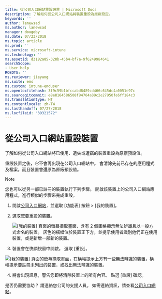 ```yaml
---
title: 從公司入口網站重設裝置 | Microsoft Docs
description: 了解如何從公司入口網站將裝置重設為原廠設定。
keywords: ''
author: lenewsad
ms.author: lanewsad
manager: dougeby
ms.date: 07/23/2018
ms.topic: article
ms.prod: ''
ms.service: microsoft-intune
ms.technology: ''
ms.assetid: d3182a85-328b-45b4-bf7a-9f6249984641
searchScope:
- User help
ROBOTS: ''
ms.reviewer: jieyang
ms.suite: ems
ms.custom: intune-enduser
ms.openlocfilehash: 3f9c59b1bfccabd8489cd466c645dc4a0051e97c
ms.sourcegitcommit: e8e8164586508f94704a09c2e27950fe6ff184c3
ms.translationtype: HT
ms.contentlocale: zh-TW
ms.lasthandoff: 07/27/2018
ms.locfileid: "39321572"
---
```

# <a name="reset-your-device-from-the-company-portal-website"></a>從公司入口網站重設裝置

了解如何從公司入口網站將已使用、遺失或遭竊的裝置重設為原廠預設值。  

重設裝置之後，它不會再出現在公司入口網站中。 會清除先前已存在的應用程式及檔案，而且裝置會還原為原廠預設值。

> [!Note]
> 您也可以從另一部已註冊的裝置執行下列步驟。 開啟該裝置上的公司入口網站應用程式，進行類似的步驟來完成重設。  

1. 開啟[公司入口網站](https://portal.manage.microsoft.com/#helpdeskDeskDialog)，並選取 [功能表] 按鈕 > [我的裝置]。

2. 選取您要重設的裝置。

    ![[我的裝置] 頁面的螢幕擷取畫面，含有 2 個圖格顯示無法辨識且以一般方式命名的裝置。 灰色的橫幅位於裝置正下方，並提示使用者識別他們正在使用裝置，或是新增一部新的裝置。](./media/macOS_enroll_002_tap_here_banner.png)

3. 裝置會在快顯視窗中開啟。 選取 [重設]。  

 ![[我的裝置] 頁面的螢幕擷取畫面，在橫幅提示上方有一些無法辨識的裝置，橫幅提示要註冊未列出的裝置，或找出無法辨識的裝置。](./media/macOS_enroll_002_tap_here_banner.png)

4. 將會出現訊息，警告您即將清除裝置上的所有內容。 點選 [重設] 確認。  

是否仍需要協助？ 請連絡您公司的支援人員。 如需連絡資訊，請查看[公司入口網站](https://portal.manage.microsoft.com/#helpdeskDeskDialog)。
